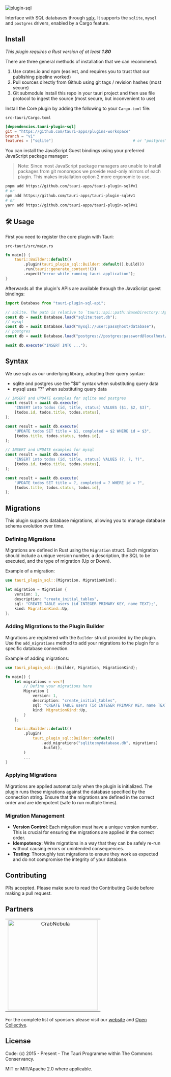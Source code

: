 ![plugin-sql](https://github.com/tauri-apps/plugins-workspace/raw/v1/plugins/sql/banner.png)

Interface with SQL databases through
[sqlx](https://github.com/launchbadge/sqlx). It supports the `sqlite`, `mysql`
and `postgres` drivers, enabled by a Cargo feature.

## Install

_This plugin requires a Rust version of at least **1.80**_

There are three general methods of installation that we can recommend.

1. Use crates.io and npm (easiest, and requires you to trust that our publishing
   pipeline worked)
2. Pull sources directly from Github using git tags / revision hashes (most
   secure)
3. Git submodule install this repo in your tauri project and then use file
   protocol to ingest the source (most secure, but inconvenient to use)

Install the Core plugin by adding the following to your `Cargo.toml` file:

`src-tauri/Cargo.toml`

```toml
[dependencies.tauri-plugin-sql]
git = "https://github.com/tauri-apps/plugins-workspace"
branch = "v1"
features = ["sqlite"]                                   # or "postgres", or "mysql"
```

You can install the JavaScript Guest bindings using your preferred JavaScript
package manager:

> Note: Since most JavaScript package managers are unable to install packages
> from git monorepos we provide read-only mirrors of each plugin. This makes
> installation option 2 more ergonomic to use.

```sh
pnpm add https://github.com/tauri-apps/tauri-plugin-sql#v1
# or
npm add https://github.com/tauri-apps/tauri-plugin-sql#v1
# or
yarn add https://github.com/tauri-apps/tauri-plugin-sql#v1
```

## 🛠️ Usage

First you need to register the core plugin with Tauri:

`src-tauri/src/main.rs`

```rust
fn main() {
    tauri::Builder::default()
        .plugin(tauri_plugin_sql::Builder::default().build())
        .run(tauri::generate_context!())
        .expect("error while running tauri application");
}
```

Afterwards all the plugin's APIs are available through the JavaScript guest
bindings:

```javascript
import Database from "tauri-plugin-sql-api";

// sqlite. The path is relative to `tauri::api::path::BaseDirectory::App`.
const db = await Database.load("sqlite:test.db");
// mysql
const db = await Database.load("mysql://user:pass@host/database");
// postgres
const db = await Database.load("postgres://postgres:password@localhost/test");

await db.execute("INSERT INTO ...");
```

## Syntax

We use sqlx as our underlying library, adopting their query syntax:

-   sqlite and postgres use the "$#" syntax when substituting query data
-   mysql uses "?" when substituting query data

```javascript
// INSERT and UPDATE examples for sqlite and postgres
const result = await db.execute(
	"INSERT into todos (id, title, status) VALUES ($1, $2, $3)",
	[todos.id, todos.title, todos.status],
);

const result = await db.execute(
	"UPDATE todos SET title = $1, completed = $2 WHERE id = $3",
	[todos.title, todos.status, todos.id],
);

// INSERT and UPDATE examples for mysql
const result = await db.execute(
	"INSERT into todos (id, title, status) VALUES (?, ?, ?)",
	[todos.id, todos.title, todos.status],
);

const result = await db.execute(
	"UPDATE todos SET title = ?, completed = ? WHERE id = ?",
	[todos.title, todos.status, todos.id],
);
```

## Migrations

This plugin supports database migrations, allowing you to manage database schema
evolution over time.

### Defining Migrations

Migrations are defined in Rust using the `Migration` struct. Each migration
should include a unique version number, a description, the SQL to be executed,
and the type of migration (Up or Down).

Example of a migration:

```rust
use tauri_plugin_sql::{Migration, MigrationKind};

let migration = Migration {
    version: 1,
    description: "create_initial_tables",
    sql: "CREATE TABLE users (id INTEGER PRIMARY KEY, name TEXT);",
    kind: MigrationKind::Up,
};
```

### Adding Migrations to the Plugin Builder

Migrations are registered with the `Builder` struct provided by the plugin. Use
the `add_migrations` method to add your migrations to the plugin for a specific
database connection.

Example of adding migrations:

```rust
use tauri_plugin_sql::{Builder, Migration, MigrationKind};

fn main() {
    let migrations = vec![
        // Define your migrations here
        Migration {
            version: 1,
            description: "create_initial_tables",
            sql: "CREATE TABLE users (id INTEGER PRIMARY KEY, name TEXT);",
            kind: MigrationKind::Up,
        }
    ];

    tauri::Builder::default()
        .plugin(
            tauri_plugin_sql::Builder::default()
                .add_migrations("sqlite:mydatabase.db", migrations)
                .build(),
        )
        ...
}
```

### Applying Migrations

Migrations are applied automatically when the plugin is initialized. The plugin
runs these migrations against the database specified by the connection string.
Ensure that the migrations are defined in the correct order and are idempotent
(safe to run multiple times).

### Migration Management

-   **Version Control**: Each migration must have a unique version number. This
    is crucial for ensuring the migrations are applied in the correct order.
-   **Idempotency**: Write migrations in a way that they can be safely re-run
    without causing errors or unintended consequences.
-   **Testing**: Thoroughly test migrations to ensure they work as expected and
    do not compromise the integrity of your database.

## Contributing

PRs accepted. Please make sure to read the Contributing Guide before making a
pull request.

## Partners

<table>
  <tbody>
    <tr>
      <td align="center" valign="middle">
        <a href="https://crabnebula.dev" target="_blank">
          <img src="https://github.com/tauri-apps/plugins-workspace/raw/v1/.github/sponsors/crabnebula.svg" alt="CrabNebula" width="283">
        </a>
      </td>
    </tr>
  </tbody>
</table>

For the complete list of sponsors please visit our
[website](https://tauri.app#sponsors) and
[Open Collective](https://opencollective.com/tauri).

## License

Code: (c) 2015 - Present - The Tauri Programme within The Commons Conservancy.

MIT or MIT/Apache 2.0 where applicable.
